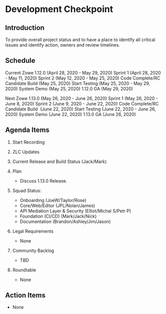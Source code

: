# Development Checkpoint

Introduction
------------
To provide overall project status and to have a place to identify all critical issues and identify action, owners and review timelines.

Schedule
--------

Current
Zowe 1.12.0 (April 28, 2020 - May 29, 2020)
Sprint 1 (April 28, 2020 - May 11, 2020)
Sprint 2 (May 12, 2020 - May 25, 2020)
Code Complete/RC Candidate Build (May 25, 2020)
Start Testing (May 25, 2020 - May 29, 2020)
System Demo (May 25, 2020)
1.12.0 GA (May 29, 2020)

Next
Zowe 1.13.0 (May 26, 2020 - June 26, 2020)
Sprint 1 (May 26, 2020 - June 8, 2020)
Sprint 2 (June 9, 2020 - June 22, 2020)
Code Complete/RC Candidate Build  (June 22, 2020)
Start Testing (June 22, 2020 - June 26, 2020)
System Demo (June 22, 2020)
1.13.0 GA (June 26, 2020)


Agenda Items
------------
1. Start Recording
2. ZLC Updates
3. Current Release and Build Status (Jack/Mark)
4. Plan
     - Discuss 1.13.0 Release.
5. Squad Status:
    - Onboarding (JoeW/Taylor/Rose)
    - Core/Web/Editor (JPL/Nolan/James)
    - API Mediation Layer & Security (Elliot/Michal S/Petr P)
    - Foundation (CI/CD) (Mark/Jack/Nick)
    - Documentation (Brandon/Ashley/Jim/Jason)

6. Legal Requirements
    - None

7. Community Backlog
    - TBD
8. Roundtable
    - None

Action Items
------------
- None
